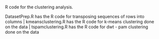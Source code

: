 R code for the clustering analysis. 

DatasetPrep.R has the R code for transposing sequences of rows into columns |
kmeansclustering.R has the R code for k-means clustering done on the data |
tspamclustering.R has the R code for dwt - pam clustering done on the data
